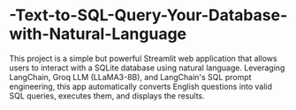 # -Text-to-SQL-Query-Your-Database-with-Natural-Language
This project is a simple but powerful Streamlit web application that allows users to interact with a SQLite database using natural language. Leveraging LangChain, Groq LLM (LLaMA3-8B), and LangChain's SQL prompt engineering, this app automatically converts English questions into valid SQL queries, executes them, and displays the results.

